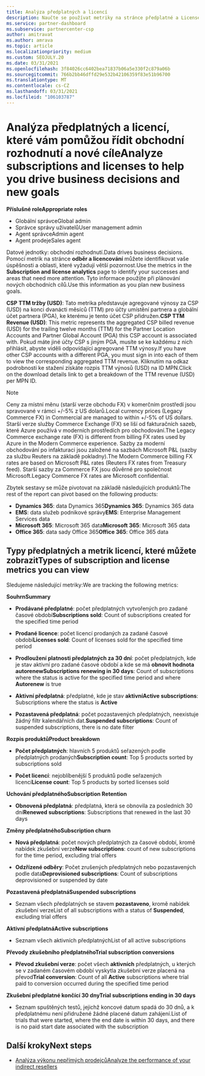 ```yaml
---
title: Analýza předplatných a licencí
description: Naučte se používat metriky na stránce předplatné a License Analytics k identifikaci vašich úspěchů a oblastí, které vyžadují větší pozornost.
ms.service: partner-dashboard
ms.subservice: partnercenter-csp
author: amitravat
ms.author: amrava
ms.topic: article
ms.localizationpriority: medium
ms.custom: SEOJULY.20
ms.date: 03/31/2021
ms.openlocfilehash: 3f84026cc6402bea71837b06a5e330f2c879a06b
ms.sourcegitcommit: 766b2bb46dffd29e532b42106359f83e51b96700
ms.translationtype: MT
ms.contentlocale: cs-CZ
ms.lasthandoff: 03/31/2021
ms.locfileid: "106103787"
---
```

# <a name="analyze-subscriptions-and-licenses-to-help-you-drive-business-decisions-and-new-goals"></a><span data-ttu-id="ea156-103">Analýza předplatných a licencí, které vám pomůžou řídit obchodní rozhodnutí a nové cíle</span><span class="sxs-lookup"><span data-stu-id="ea156-103">Analyze subscriptions and licenses to help you drive business decisions and new goals</span></span>

<span data-ttu-id="ea156-104">**Příslušné role**</span><span class="sxs-lookup"><span data-stu-id="ea156-104">**Appropriate roles**</span></span>

- <span data-ttu-id="ea156-105">Globální správce</span><span class="sxs-lookup"><span data-stu-id="ea156-105">Global admin</span></span>
- <span data-ttu-id="ea156-106">Správce správy uživatelů</span><span class="sxs-lookup"><span data-stu-id="ea156-106">User management admin</span></span>
- <span data-ttu-id="ea156-107">Agent správce</span><span class="sxs-lookup"><span data-stu-id="ea156-107">Admin agent</span></span>
- <span data-ttu-id="ea156-108">Agent prodeje</span><span class="sxs-lookup"><span data-stu-id="ea156-108">Sales agent</span></span>

<span data-ttu-id="ea156-109">Datové jednotky: obchodní rozhodnutí.</span><span class="sxs-lookup"><span data-stu-id="ea156-109">Data drives business decisions.</span></span> <span data-ttu-id="ea156-110">Pomocí metrik na stránce **odběr a licencování** můžete identifikovat vaše úspěšnosti a oblasti, které vyžadují větší pozornost.</span><span class="sxs-lookup"><span data-stu-id="ea156-110">Use the metrics in the **Subscription and license analytics** page to identify your successes and areas that need more attention.</span></span> <span data-ttu-id="ea156-111">Tyto informace použijte při plánování nových obchodních cílů.</span><span class="sxs-lookup"><span data-stu-id="ea156-111">Use this information as you plan new business goals.</span></span>

<span data-ttu-id="ea156-112">**CSP TTM tržby (USD)**: Tato metrika představuje agregované výnosy za CSP (USD) na konci dvanácti měsíců (TTM) pro účty umístění partnera a globální účet partnera (PGA), ke kterému je tento účet CSP přidružen.</span><span class="sxs-lookup"><span data-stu-id="ea156-112">**CSP TTM Revenue (USD)**: This metric represents the aggregated CSP billed revenue (USD) for the trailing twelve months (TTM) for the Partner Location Accounts and Partner Global Account (PGA) this CSP account is associated with.</span></span> <span data-ttu-id="ea156-113">Pokud máte jiné účty CSP s jiným PGA, musíte se ke každému z nich přihlásit, abyste viděli odpovídající agregované TTM výnosy.</span><span class="sxs-lookup"><span data-stu-id="ea156-113">If you have other CSP accounts with a different PGA, you must sign in into each of them to view the corresponding aggregated TTM revenue.</span></span>  <span data-ttu-id="ea156-114">Kliknutím na odkaz podrobnosti ke stažení získáte rozpis TTM výnosů (USD) na ID MPN.</span><span class="sxs-lookup"><span data-stu-id="ea156-114">Click on the download details link to get a breakdown of the TTM revenue (USD) per MPN ID.</span></span>

>[!NOTE]
><span data-ttu-id="ea156-115">Ceny za místní měnu (starší verze obchodu FX) v komerčním prostředí jsou spravované v rámci +/-5% z US dolarů.</span><span class="sxs-lookup"><span data-stu-id="ea156-115">Local currency prices (Legacy Commerce FX) in Commercial are managed to within +/-5% of US dollars.</span></span> <span data-ttu-id="ea156-116">Starší verze služby Commerce Exchange (FX) se liší od fakturačních sazeb, které Azure používá v moderních prostředích pro obchodování.</span><span class="sxs-lookup"><span data-stu-id="ea156-116">The Legacy Commerce exchange rate (FX) is different from billing FX rates used by Azure in the Modern Commerce experience.</span></span> <span data-ttu-id="ea156-117">Sazby za moderní obchodování po infakturaci jsou založené na sazbách Microsoft P&L (sazby za službu Reuters na základě pokladny).</span><span class="sxs-lookup"><span data-stu-id="ea156-117">The Modern Commerce billing FX rates are based on Microsoft P&L rates (Reuters FX rates from Treasury feed).</span></span> <span data-ttu-id="ea156-118">Starší sazby za Commerce FX jsou důvěrné pro společnost Microsoft.</span><span class="sxs-lookup"><span data-stu-id="ea156-118">Legacy Commerce FX rates are Microsoft confidential.</span></span>


<span data-ttu-id="ea156-119">Zbytek sestavy se může pivotovat na základě následujících produktů:</span><span class="sxs-lookup"><span data-stu-id="ea156-119">The rest of the report can pivot based on the following products:</span></span>

 - <span data-ttu-id="ea156-120">**Dynamics 365**: data Dynamics 365</span><span class="sxs-lookup"><span data-stu-id="ea156-120">**Dynamics 365**: Dynamics 365 data</span></span>  
 - <span data-ttu-id="ea156-121">**EMS**: data služeb podnikové správy</span><span class="sxs-lookup"><span data-stu-id="ea156-121">**EMS**: Enterprise Management Services data</span></span>  
 - <span data-ttu-id="ea156-122">**Microsoft 365**: Microsoft 365 data</span><span class="sxs-lookup"><span data-stu-id="ea156-122">**Microsoft 365**: Microsoft 365 data</span></span>  
 - <span data-ttu-id="ea156-123">**Office 365**: data sady Office 365</span><span class="sxs-lookup"><span data-stu-id="ea156-123">**Office 365**: Office 365 data</span></span>  


## <a name="types-of-subscription-and-license-metrics-you-can-view"></a><span data-ttu-id="ea156-124">Typy předplatných a metrik licencí, které můžete zobrazit</span><span class="sxs-lookup"><span data-stu-id="ea156-124">Types of subscription and license metrics you can view</span></span>

<span data-ttu-id="ea156-125">Sledujeme následující metriky:</span><span class="sxs-lookup"><span data-stu-id="ea156-125">We are tracking the following metrics:</span></span>

<span data-ttu-id="ea156-126">**Souhrn**</span><span class="sxs-lookup"><span data-stu-id="ea156-126">**Summary**</span></span>  
 - <span data-ttu-id="ea156-127">**Prodávané předplatné**: počet předplatných vytvořených pro zadané časové období</span><span class="sxs-lookup"><span data-stu-id="ea156-127">**Subscriptions sold**: Count of subscriptions created for the specified time period</span></span>  
  
 - <span data-ttu-id="ea156-128">**Prodané licence**: počet licencí prodaných za zadané časové období</span><span class="sxs-lookup"><span data-stu-id="ea156-128">**Licenses sold**: Count of licenses sold for the specified time period</span></span>  
  
 - <span data-ttu-id="ea156-129">**Prodloužení platnosti předplatných za 30 dní**: počet předplatných, kde je stav aktivní pro zadané časové období a kde se má **obnovit hodnota autorenew**</span><span class="sxs-lookup"><span data-stu-id="ea156-129">**Subscriptions renewing in 30 days**: Count of subscriptions where the status is active for the specified time period and where **Autorenew** is true</span></span>
 
 - <span data-ttu-id="ea156-130">**Aktivní předplatná**: předplatné, kde je stav **aktivní**</span><span class="sxs-lookup"><span data-stu-id="ea156-130">**Active subscriptions**: Subscriptions where the status is **Active**</span></span>  
 
 - <span data-ttu-id="ea156-131">**Pozastavená předplatná**: počet pozastavených předplatných, neexistuje žádný filtr kalendářních dat.</span><span class="sxs-lookup"><span data-stu-id="ea156-131">**Suspended subscriptions**: Count of suspended subscriptions, there is no date filter</span></span>  

<span data-ttu-id="ea156-132">**Rozpis produktů**</span><span class="sxs-lookup"><span data-stu-id="ea156-132">**Product breakdown**</span></span>
  
 - <span data-ttu-id="ea156-133">**Počet předplatných**: hlavních 5 produktů seřazených podle předplatných prodaných</span><span class="sxs-lookup"><span data-stu-id="ea156-133">**Subscription count**: Top 5 products sorted by subscriptions sold</span></span>  
 
 - <span data-ttu-id="ea156-134">**Počet licencí**: nejoblíbenější 5 produktů podle seřazených licencí</span><span class="sxs-lookup"><span data-stu-id="ea156-134">**License count**: Top 5 products by sorted licenses sold</span></span>

<span data-ttu-id="ea156-135">**Uchování předplatného**</span><span class="sxs-lookup"><span data-stu-id="ea156-135">**Subscription Retention**</span></span>

 - <span data-ttu-id="ea156-136">**Obnovená předplatná**: předplatná, která se obnovila za posledních 30 dní</span><span class="sxs-lookup"><span data-stu-id="ea156-136">**Renewed subscriptions**: Subscriptions that renewed in the last 30 days</span></span>  

<span data-ttu-id="ea156-137">**Změny předplatného**</span><span class="sxs-lookup"><span data-stu-id="ea156-137">**Subscription churn**</span></span>  
 - <span data-ttu-id="ea156-138">**Nová předplatná**: počet nových předplatných za časové období, kromě nabídek zkušební verze</span><span class="sxs-lookup"><span data-stu-id="ea156-138">**New subscriptions**: count of new subscriptions for the time period, excluding trial offers</span></span>  
 
 - <span data-ttu-id="ea156-139">**Odzřízené odběry**: Počet zrušených předplatných nebo pozastavených podle data</span><span class="sxs-lookup"><span data-stu-id="ea156-139">**Deprovisioned subscriptions**: Count of subscriptions deprovisioned or suspended by date</span></span>  

<span data-ttu-id="ea156-140">**Pozastavená předplatná**</span><span class="sxs-lookup"><span data-stu-id="ea156-140">**Suspended subscriptions**</span></span> 
 
 - <span data-ttu-id="ea156-141">Seznam všech předplatných se stavem **pozastaveno**, kromě nabídek zkušební verze</span><span class="sxs-lookup"><span data-stu-id="ea156-141">List of all subscriptions with a status of **Suspended**, excluding trial offers</span></span>  
  
<span data-ttu-id="ea156-142">**Aktivní předplatná**</span><span class="sxs-lookup"><span data-stu-id="ea156-142">**Active subscriptions**</span></span>

 - <span data-ttu-id="ea156-143">Seznam všech aktivních předplatných</span><span class="sxs-lookup"><span data-stu-id="ea156-143">List of all active subscriptions</span></span>  

<span data-ttu-id="ea156-144">**Převody zkušebního předplatného**</span><span class="sxs-lookup"><span data-stu-id="ea156-144">**Trial subscription conversions**</span></span>  

 - <span data-ttu-id="ea156-145">**Převod zkušební verze**: počet všech **aktivních** předplatných, u kterých se v zadaném časovém období vyskytla zkušební verze placená na převod</span><span class="sxs-lookup"><span data-stu-id="ea156-145">**Trial conversion**: Count of all **Active** subscriptions where trial paid to conversion occurred during the specified time period</span></span>  

<span data-ttu-id="ea156-146">**Zkušební předplatné končící 30 dny**</span><span class="sxs-lookup"><span data-stu-id="ea156-146">**Trial subscriptions ending in 30 days**</span></span>  

 - <span data-ttu-id="ea156-147">Seznam spuštěných testů, jejichž koncové datum spadá do 30 dnů, a k předplatnému není přidružené žádné placené datum zahájení.</span><span class="sxs-lookup"><span data-stu-id="ea156-147">List of trials that were started, where the end date is within 30 days, and there is no paid start date associated with the subscription</span></span>  



## <a name="next-steps"></a><span data-ttu-id="ea156-148">Další kroky</span><span class="sxs-lookup"><span data-stu-id="ea156-148">Next steps</span></span>

- [<span data-ttu-id="ea156-149">Analýza výkonu nepřímých prodejců</span><span class="sxs-lookup"><span data-stu-id="ea156-149">Analyze the performance of your indirect resellers</span></span>](analyze-indirect-resellers.md)